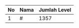 | No | Nama            | Jumlah Level |
|----|-----------------|--------------|
| 1  | #    |    1357        |
